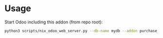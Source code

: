 # Usage

Start Odoo including this addon (from repo root):

```bash
python3 scripts/nix_odoo_web_server.py --db-name mydb --addon purchase_location_by_line
```
